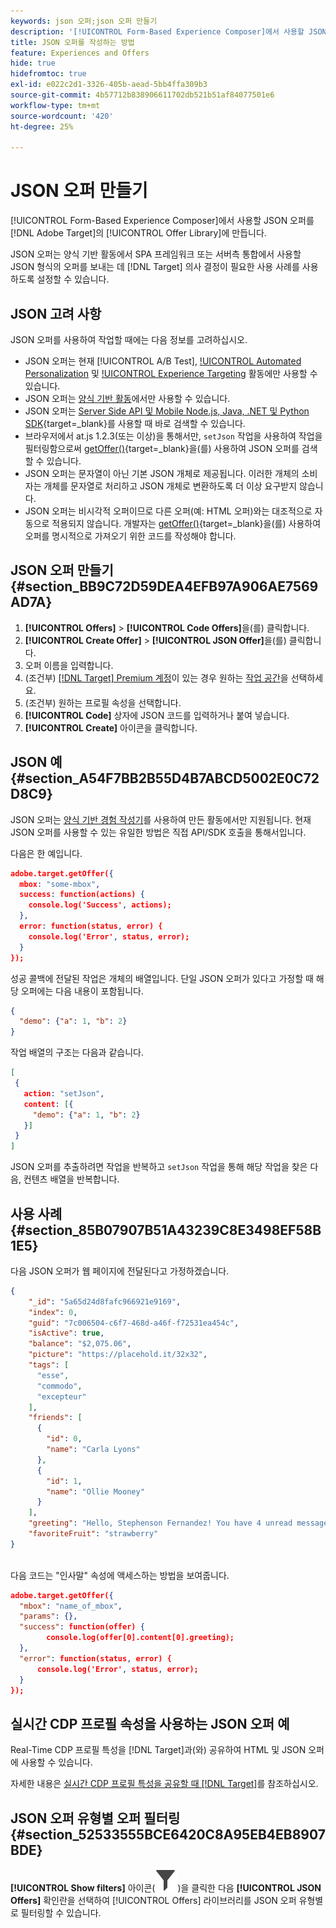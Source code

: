 ```yaml
---
keywords: json 오퍼;json 오퍼 만들기
description: '[!UICONTROL Form-Based Experience Composer]에서 사용할 JSON 오퍼를 만드는 방법을 알아봅니다.'
title: JSON 오퍼를 작성하는 방법
feature: Experiences and Offers
hide: true
hidefromtoc: true
exl-id: e022c2d1-3326-405b-aead-5bb4ffa309b3
source-git-commit: 4b57712b838906611702db521b51af84077501e6
workflow-type: tm+mt
source-wordcount: '420'
ht-degree: 25%

---
```


# JSON 오퍼 만들기

[!UICONTROL Form-Based Experience Composer]에서 사용할 JSON 오퍼를 [!DNL Adobe Target]의 [!UICONTROL Offer Library]에 만듭니다.

JSON 오퍼는 양식 기반 활동에서 SPA 프레임워크 또는 서버측 통합에서 사용할 JSON 형식의 오퍼를 보내는 데 [!DNL Target] 의사 결정이 필요한 사용 사례를 사용하도록 설정할 수 있습니다.

## JSON 고려 사항

JSON 오퍼를 사용하여 작업할 때에는 다음 정보를 고려하십시오.

* JSON 오퍼는 현재 [!UICONTROL A/B Test], [!UICONTROL Automated Personalization](AP) 및 [!UICONTROL Experience Targeting](XT) 활동에만 사용할 수 있습니다.
* JSON 오퍼는 [양식 기반 활동](/help/main/c-experiences/form-experience-composer.md)에서만 사용할 수 있습니다.
* JSON 오퍼는 [Server Side API 및 Mobile Node.js, Java, .NET 및 Python SDK](https://experienceleague.adobe.com/en/docs/target-dev/developer/server-side/server-side-overview){target=_blank}를 사용할 때 바로 검색할 수 있습니다.
* 브라우저에서 at.js 1.2.3(또는 이상)을 통해서만, `setJson` 작업을 사용하여 작업을 필터링함으로써 [getOffer()](https://experienceleague.adobe.com/en/docs/target-dev/developer/client-side/at-js-implementation/functions-overview/adobe-target-getoffer){target=_blank}을(를) 사용하여 JSON 오퍼를 검색할 수 있습니다.
* JSON 오퍼는 문자열이 아닌 기본 JSON 개체로 제공됩니다. 이러한 개체의 소비자는 개체를 문자열로 처리하고 JSON 개체로 변환하도록 더 이상 요구받지 않습니다.
* JSON 오퍼는 비시각적 오퍼이므로 다른 오퍼(예: HTML 오퍼)와는 대조적으로 자동으로 적용되지 않습니다. 개발자는 [getOffer()](https://experienceleague.adobe.com/en/docs/target-dev/developer/client-side/at-js-implementation/functions-overview/adobe-target-getoffer){target=_blank}을(를) 사용하여 오퍼를 명시적으로 가져오기 위한 코드를 작성해야 합니다.

## JSON 오퍼 만들기 {#section_BB9C72D59DEA4EFB97A906AE7569AD7A}

1. **[!UICONTROL Offers]** > **[!UICONTROL Code Offers]**&#x200B;을(를) 클릭합니다.
1. **[!UICONTROL Create Offer]** > **[!UICONTROL JSON Offer]**&#x200B;을(를) 클릭합니다.
1. 오퍼 이름을 입력합니다.
1. (조건부) [[!DNL Target] Premium 계정](/help/main/c-intro/intro.md#premium)이 있는 경우 원하는 [작업 공간](/help/main/administrating-target/c-user-management/property-channel/property-channel.md#workspace)을 선택하세요.
1. (조건부) 원하는 프로필 속성을 선택합니다.
1. **[!UICONTROL Code]** 상자에 JSON 코드를 입력하거나 붙여 넣습니다.
1. **[!UICONTROL Create]** 아이콘을 클릭합니다.

## JSON 예 {#section_A54F7BB2B55D4B7ABCD5002E0C72D8C9}

JSON 오퍼는 [양식 기반 경험 작성기](/help/main/c-experiences/form-experience-composer.md)를 사용하여 만든 활동에서만 지원됩니다. 현재 JSON 오퍼를 사용할 수 있는 유일한 방법은 직접 API/SDK 호출을 통해서입니다.

다음은 한 예입니다.

```json
adobe.target.getOffer({ 
  mbox: "some-mbox", 
  success: function(actions) { 
    console.log('Success', actions); 
  }, 
  error: function(status, error) { 
    console.log('Error', status, error); 
  } 
});
```

성공 콜백에 전달된 작업은 개체의 배열입니다. 단일 JSON 오퍼가 있다고 가정할 때 해당 오퍼에는 다음 내용이 포함됩니다.

```json
{ 
  "demo": {"a": 1, "b": 2} 
}
```

작업 배열의 구조는 다음과 같습니다.

```json
[ 
 { 
   action: "setJson", 
   content: [{ 
     "demo": {"a": 1, "b": 2} 
   }] 
 }  
]
```

JSON 오퍼를 추출하려면 작업을 반복하고 `setJson` 작업을 통해 해당 작업을 찾은 다음, 컨텐츠 배열을 반복합니다.

## 사용 사례 {#section_85B07907B51A43239C8E3498EF58B1E5}

다음 JSON 오퍼가 웹 페이지에 전달된다고 가정하겠습니다.

```json
{ 
    "_id": "5a65d24d8fafc966921e9169", 
    "index": 0, 
    "guid": "7c006504-c6f7-468d-a46f-f72531ea454c", 
    "isActive": true, 
    "balance": "$2,075.06", 
    "picture": "https://placehold.it/32x32", 
    "tags": [ 
      "esse", 
      "commodo", 
      "excepteur"
    ], 
    "friends": [ 
      { 
        "id": 0, 
        "name": "Carla Lyons" 
      }, 
      { 
        "id": 1, 
        "name": "Ollie Mooney" 
      } 
    ], 
    "greeting": "Hello, Stephenson Fernandez! You have 4 unread messages.", 
    "favoriteFruit": "strawberry" 
} 
  
```

다음 코드는 &quot;인사말&quot; 속성에 액세스하는 방법을 보여줍니다.

```json
adobe.target.getOffer({   
  "mbox": "name_of_mbox", 
  "params": {}, 
  "success": function(offer) {           
        console.log(offer[0].content[0].greeting); 
  },   
  "error": function(status, error) {           
      console.log('Error', status, error); 
  } 
});
```

## 실시간 CDP 프로필 속성을 사용하는 JSON 오퍼 예

Real-Time CDP 프로필 특성을 [!DNL Target]과(와) 공유하여 HTML 및 JSON 오퍼에 사용할 수 있습니다.

자세한 내용은 [실시간 CDP 프로필 특성을 공유할 때 [!DNL Target]](/help/main/c-integrating-target-with-mac/integrating-with-rtcdp.md#rtcdp-profile-attributes)를 참조하십시오.

## JSON 오퍼 유형별 오퍼 필터링 {#section_52533555BCE6420C8A95EB4EB8907BDE}

**[!UICONTROL Show filters]** 아이콘(![필터 표시 아이콘](/help/main/assets/icons/Filter.svg))을 클릭한 다음 **[!UICONTROL JSON Offers]** 확인란을 선택하여 [!UICONTROL Offers] 라이브러리를 JSON 오퍼 유형별로 필터링할 수 있습니다.
